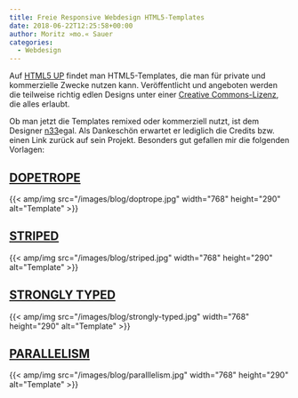 ```yaml
---
title: Freie Responsive Webdesign HTML5-Templates
date: 2018-06-22T12:25:58+00:00
author: Moritz »mo.« Sauer
categories:
  - Webdesign
---
```

Auf <a href="http://html5up.net/">HTML5 UP</a> findet man HTML5-Templates, die man für private und kommerzielle Zwecke nutzen kann. Veröffentlicht und angeboten werden die teilweise richtig edlen Designs unter einer <a href="http://creativecommons.org/licenses/by/3.0/">Creative Commons-Lizenz</a>, die alles erlaubt.<!-- readmore -->

Ob man jetzt die Templates remixed oder kommerziell nutzt, ist dem Designer <a href="http://n33.co/">n33</a>egal. Als Dankeschön erwartet er lediglich die Credits bzw. einen Link zurück auf sein Projekt. Besonders gut gefallen mir die folgenden Vorlagen:

<h2 id="dopetrope"><a href="http://html5up.net/dopetrope/">DOPETROPE</a></h2>

{{< amp/img src="/images/blog/doptrope.jpg" width="768" height="290" alt="Template" >}}

<h2 id="striped"><a href="http://html5up.net/striped/">STRIPED</a></h2>

{{< amp/img src="/images/blog/striped.jpg" width="768" height="290" alt="Template" >}}

<h2 id="strongly-typed"><a href="http://html5up.net/strongly-typed/">STRONGLY TYPED</a></h2>

{{< amp/img src="/images/blog/strongly-typed.jpg" width="768" height="290" alt="Template" >}}

<h2 id="parallelism"><a href="http://html5up.net/parallelism/">PARALLELISM</a></h2>

{{< amp/img src="/images/blog/paralllelism.jpg" width="768" height="290" alt="Template" >}}
